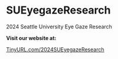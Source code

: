 # SUEyegazeResearch
2024 Seattle University Eye Gaze Research


**Visit our website at:**

[TinyURL.com/2024SUEyegazeResearch](https://spammusubi153.github.io/SUEyegazeResearch/)